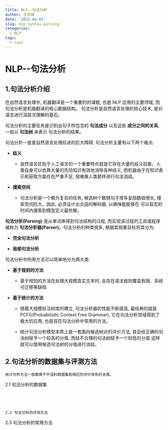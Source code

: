 ```yaml
---
title: NLP--句法分析
author: 王哲峰
date: '2022-04-05'
slug: nlp-syntax-parsing 
categories:
  - NLP
tags:
  - tool
---
```


NLP--句法分析
==========================================

1.句法分析介绍
------------------------------------------

在自然语言处理中, 机器翻译是一个重要的的课题, 也是 NLP 应用的主要领域, 而句法分析是机器翻译的核心数据结构。
句法分析是自然语言处理的核心技术, 是对语言进行深层次理解的基石。

句法分析的主要任务是识别出句子所包含的 **句法成分** 以及这些 **成分之间的关系**, 一般以 **句法树** 来表示
句法分析的结果。

句法分析一直是自然语言处理前进的巨大障碍, 句法分析主要有以下两个难点:

   - **歧义**
      
      - 自然语言区别于人工语言的一个重要特点就是它存在大量的歧义现象。人类自身可以依靠大量的先验知识有效地消除各种歧义, 
        而机器由于在知识表示和获取方面存在严重不足, 很难像人类那样进行句法消歧。
      
   - **搜索空间**

      - 句法分析是一个极为复杂的任务, 候选树个数随句子增多呈指数级增长, 搜索空间巨大。因此, 必须设计出合适的解码器, 以确保能能够在
        可以容忍的时间内搜索到模型定义最优解。

**句法分析(Parsing)** 是从单词串得到句法结构的过程, 而实现该过程的工具或程序被称为 **句法分析器(Parser)**。句法分析的种类很多, 
根据其侧重目标将其分为:

   - **完全句法分析**

   - **局部句法分析**


句法分析中所用方法可以简单地分为两大类:

   - **基于规则的方法**

      - 基于规则的方法在处理大规模真实文本时, 会存在语法规则覆盖有限、系统可迁移等缺陷
   
   - **基于统计的方法**

      - 随着大规模标注树库的建立, 句法分析器的性能不断提高, 最经典的就是 PCFG(Probabilistic Context Free Grammar), 
        它在句法分析领域得到了极大的应用, 也是现在句法分析中常用的方法。

      - 统计句法分析模型本质上是一套面向候选树对的评价方法, 其会给正确的句法树赋予一个较高的分值, 而给不合理的句法树赋予一个较低的分值
        这样就可以借用候选句法树的分值进行消歧。


2.句法分析的数据集与评测方法
------------------------------------------

    统计分析方法一般都离不开语料数据集和相应的评价体系的支撑。

2.1 句法分析的数据集
~~~~~~~~~~~~~~~~~~~~~~~~~~~~~~~~~~~~~~~~~~




2.2 句法分析的评测方法
~~~~~~~~~~~~~~~~~~~~~~~~~~~~~~~~~~~~~~~~~~





2.3 句法分析的常用方法
~~~~~~~~~~~~~~~~~~~~~~~~~~~~~~~~~~~~~~~~~~





